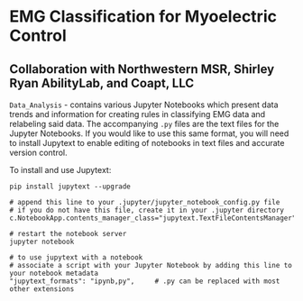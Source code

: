 # EMG Classification for Myoelectric Control
## Collaboration with Northwestern MSR, Shirley Ryan AbilityLab, and Coapt, LLC

`Data_Analysis` - contains various Jupyter Notebooks which present data trends and information for creating rules in classifying EMG data and relabeling said data. The accompanying `.py` files are the text files for the Jupyter Notebooks. If you would like to use this same format, you will need to install Jupytext to enable editing of notebooks in text files and accurate version control. 

To install and use Jupytext:
```
pip install jupytext --upgrade

# append this line to your .jupyter/jupyter_notebook_config.py file
# if you do not have this file, create it in your .jupyter directory
c.NotebookApp.contents_manager_class="jupytext.TextFileContentsManager"

# restart the notebook server
jupyter notebook

# to use jupytext with a notebook
# associate a script with your Jupyter Notebook by adding this line to your notebook metadata
"jupytext_formats": "ipynb,py",     # .py can be replaced with most other extensions
```
